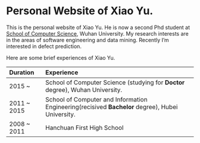 # Personal Website of Xiao Yu.

This is the personal website of Xiao Yu.
He is now a second Phd student at [School of Computer Science](http://cs.whu.edu.cn/), Wuhan University.
My research interests are in the areas of software engineering and data mining. Recently I’m interested in defect prediction.

Here are some brief experiences of Xiao Yu.

| Duration | Experience |
|:--|:--|
| 2015 ~ |      School of Computer Science (studying for **Doctor** degree), Wuhan University. |
| 2011 ~ 2015 | School of Computer and Information Engineering(recisived **Bachelor** degree), Hubei University. |
| 2008 ~ 2011 | Hanchuan First High School |
